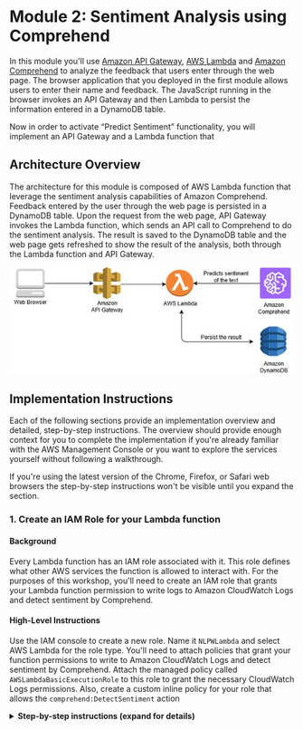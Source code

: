 # Module 2: Sentiment Analysis using Comprehend

In this module you'll use [Amazon API Gateway](https://aws.amazon.com/api-gateway/), [AWS Lambda](https://aws.amazon.com/lambda/) and [Amazon Comprehend](https://aws.amazon.com/comprehend/) to analyze the feedback that users enter through the web page. The browser application that you deployed in the first module allows users to enter their name and feedback. The JavaScript running in the browser invokes an API Gateway and then Lambda to persist the information entered in a DynamoDB table.
 
Now in order to activate “Predict Sentiment” functionality, you will implement an API Gateway and a Lambda function that 

## Architecture Overview

The architecture for this module is composed of AWS Lambda function that leverage the sentiment analysis capabilities of Amazon Comprehend. Feedback entered by the user through the web page is persisted in a DynamoDB table. Upon the request from the web page, API Gateway invokes the Lambda function, which sends an API call to Comprehend to do the sentiment analysis. The result is saved to the DynamoDB table and the web page gets refreshed to show the result of the analysis, both through the Lambda function and API Gateway.  

![Sentiment Analysis Architecture](images/sentiment-analysis-architecture.jpg)

## Implementation Instructions

Each of the following sections provide an implementation overview and detailed, step-by-step instructions. The overview should provide enough context for you to complete the implementation if you're already familiar with the AWS Management Console or you want to explore the services yourself without following a walkthrough.

If you're using the latest version of the Chrome, Firefox, or Safari web browsers the step-by-step instructions won't be visible until you expand the section.

### 1. Create an IAM Role for your Lambda function 

#### Background

Every Lambda function has an IAM role associated with it. This role defines what other AWS services the function is allowed to interact with. For the purposes of this workshop, you'll need to create an IAM role that grants your Lambda function permission to write logs to Amazon CloudWatch Logs and detect sentiment by Comprehend.

#### High-Level Instructions

Use the IAM console to create a new role. Name it `NLPWLambda` and select AWS Lambda for the role type. You'll need to attach policies that grant your function permissions to write to Amazon CloudWatch Logs and detect sentiment by Comprehend.
Attach the managed policy called `AWSLambdaBasicExecutionRole` to this role to grant the necessary CloudWatch Logs permissions. Also, create a custom inline policy for your role that allows the `comprehend:DetectSentiment` action

<details>
<summary><strong>Step-by-step instructions (expand for details)</strong></summary><p>

1.	From the AWS Management Console, click on **Services** and then select **IAM** in the Security, Identity & Compliance section.
1.	Select **Roles** in the left navigation bar and then choose **Create new role**.
1.	Select **Lambda** for the role type from the **AWS service** group, then click **Next: Permissions**

    **Note:** Selecting a role type automatically creates a trust policy for your role that allows AWS services to assume this role on your behalf. If you were creating this role using the CLI, AWS CloudFormation or another mechanism, you would specify a trust policy directly.

1.	Begin typing `AWSLambdaBasicExecutionRole` in the Filter text box and check the box next to that role.	
1.	Click **Next: Review**.
1.	Enter `NLPWLambda` for the **Role name**.
1.	Choose **Create role**.
1.	Type `NLPWLambda` into the filter box on the Roles page and choose the role you just created.
1.	On the Permissions tab, choose the **Add inline policy** link in the lower right corner to create a new inline policy. 
	![Inline policies screenshot](../images/inline-policies.png)